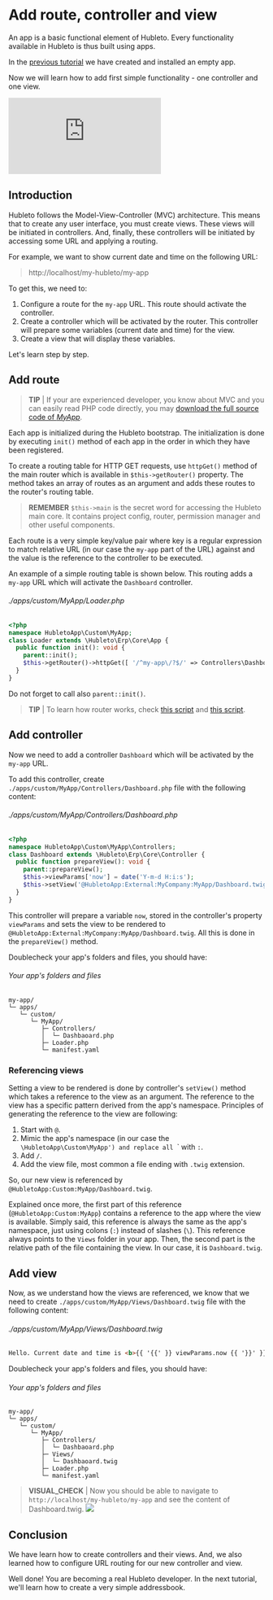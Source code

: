 # Add route, controller and view

An app is a basic functional element of Hubleto. Every functionality available in Hubleto is thus built using apps.

In the [previous tutorial](create-app-loader-and-manifest) we have created and installed an empty app.

Now we will learn how to add first simple functionality - one controller and one view.

<div class="youtube-video">
  <iframe src="https://www.youtube.com/embed/Cz-MC2xuTkQ" title="YouTube video player" frameborder="0" allow="accelerometer; autoplay; clipboard-write; encrypted-media; gyroscope; picture-in-picture; web-share" referrerpolicy="strict-origin-when-cross-origin" allowfullscreen></iframe>
</div>

## Introduction

Hubleto follows the Model-View-Controller (MVC) architecture. This means that to create any user interface, you must create views. These views will be initiated in controllers. And, finally, these controllers will be initiated by accessing some URL and applying a routing.

For example, we want to show current date and time on the following URL:

> http://localhost/my-hubleto/my-app

To get this, we need to:

  1. Configure a route for the `my-app` URL. This route should activate the controller.
  2. Create a controller which will be activated by the router. This controller will prepare some variables (current date and time) for the view.
  3. Create a view that will display these variables.

Let's learn step by step.

## Add route


> **TIP** | If your are experienced developer, you know about MVC and you can easily read PHP code directly, you may [download the full source code of *MyApp*](downloads/MyApp.zip).

Each app is initialized during the Hubleto bootstrap. The initialization is done by executing `init()` method of each app in the order in which they have been registered.

To create a routing table for HTTP GET requests, use `httpGet()` method of the main router which is available in `$this->getRouter()` property. The method takes an array of routes as an argument and adds these routes to the router's routing table.

> **REMEMBER** `$this->main` is the secret word for accessing the Hubleto main core. It contains project config, router, permission manager and other useful components.

Each route is a very simple key/value pair where key is a regular expression to match relative URL (in our case the `my-app` part of the URL) against and the value is the reference to the controller to be executed.

An example of a simple routing table is shown below. This routing adds a `my-app` URL which will activate the `Dashboard` controller.

###### ./apps/custom/MyApp/Loader.php
```php
<?php
namespace HubletoApp\Custom\MyApp;
class Loader extends \Hubleto\Erp\Core\App {
  public function init(): void {
    parent::init();
    $this->getRouter()->httpGet([ '/^my-app\/?$/' => Controllers\Dashboard::class ]);
  }
}
```

Do not forget to call also `parent::init()`.

> **TIP** | To learn how router works, check [this script](https://github.com/hubleto/main/blob/main/src/core/Router.php) and [this script](https://github.com/wai-blue/adios/blob/main/src/Core/Router.php).

## Add controller

Now we need to add a controller `Dashboard` which will be activated by the `my-app` URL.

To add this controller, create `./apps/custom/MyApp/Controllers/Dashboard.php` file with the following content:

###### ./apps/custom/MyApp/Controllers/Dashboard.php
```php
<?php
namespace HubletoApp\Custom\MyApp\Controllers;
class Dashboard extends \Hubleto\Erp\Core\Controller {
  public function prepareView(): void {
    parent::prepareView();
    $this->viewParams['now'] = date('Y-m-d H:i:s');
    $this->setView('@HubletoApp:External:MyCompany:MyApp/Dashboard.twig');
  }
}
```

This controller will prepare a variable `now`, stored in the controller's property `viewParams` and sets the view to be rendered to `@HubletoApp:External:MyCompany:MyApp/Dashboard.twig`. All this is done in the `prepareView()` method.

Doublecheck your app's folders and files, you should have:

###### Your app's folders and files
```
my-app/
└─ apps/
   └─ custom/
      └─ MyApp/
         ├─ Controllers/
         │  └─ Dashbaoard.php
         ├─ Loader.php
         └─ manifest.yaml
```

### Referencing views

Setting a view to be rendered is done by controller's `setView()` method which takes a reference to the view as an argument. The reference to the view has a specific pattern derived from the app's namespace. Principles of generating the reference to the view are following:

  1. Start with `@`.
  2. Mimic the app's namespace (in our case the `\HubletoApp\Custom\MyApp') and replace all `\` with `:`.
  3. Add `/`.
  4. Add the view file, most common a file ending with `.twig` extension.

So, our new view is referenced by `@HubletoApp:Custom:MyApp/Dashboard.twig`.

Explained once more, the first part of this reference (`@HubletoApp:Custom:MyApp`) contains a reference to the app where the view is available. Simply said, this reference is always the same as the app's namespace, just using colons (`:`) instead of slashes (`\`). This reference always points to the `Views` folder in your app. Then, the second part is the relative path of the file containing the view. In our case, it is `Dashboard.twig`.

## Add view

Now, as we understand how the views are referenced, we know that we need to create `./apps/custom/MyApp/Views/Dashboard.twig` file with the following content:

###### ./apps/custom/MyApp/Views/Dashboard.twig
```html
Hello. Current date and time is <b>{{ '{{' }} viewParams.now {{ '}}' }}</b>.
```

Doublecheck your app's folders and files, you should have:

###### Your app's folders and files
```
my-app/
└─ apps/
   └─ custom/
      └─ MyApp/
         ├─ Controllers/
         │  └─ Dashbaoard.php
         ├─ Views/
         │  └─ Dashbaoard.twig
         ├─ Loader.php
         └─ manifest.yaml
```

> **VISUAL_CHECK** | Now you should be able to navigate to `http://localhost/my-hubleto/my-app`  and see the content of Dashboard.twig.
> <img src="{{ bookRootUrl }}/content/assets/images/my-app-dashboard.png">

## Conclusion

We have learn how to create controllers and their views. And, we also learned how to configure URL routing for our new controller and view.

Well done! You are becoming a real Hubleto developer. In the next tutorial, we'll learn how to create a very simple addressbook.
